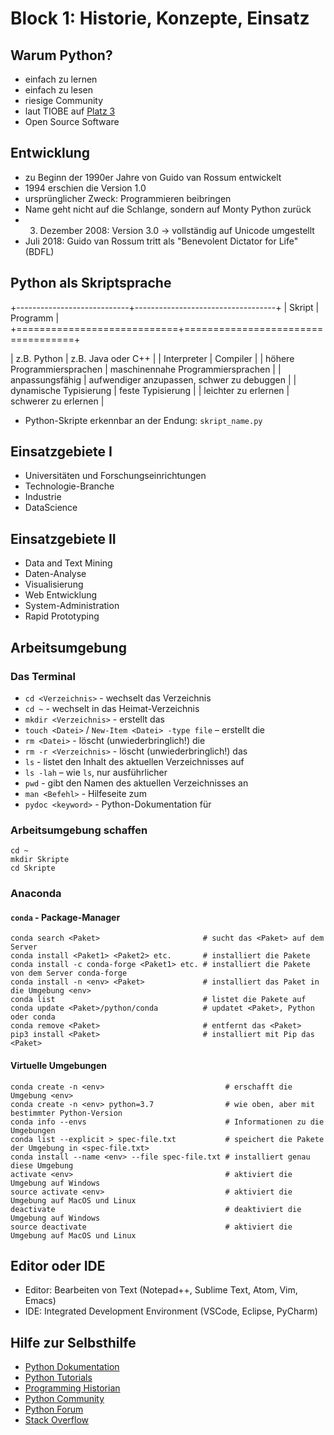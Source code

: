 # Block 1: Historie, Konzepte, Einsatz

## Warum Python?

* einfach zu lernen
* einfach zu lesen
* riesige Community
* laut TIOBE auf [Platz 3](https://www.zdnet.com/article/python-now-a-top-3-programming-language-as-julias-rise-speeds-up/#ftag=RSSbaffb68)
* Open Source Software

## Entwicklung

* zu Beginn der 1990er Jahre von Guido van Rossum entwickelt
* 1994 erschien die Version 1.0
* ursprünglicher Zweck: Programmieren beibringen
* Name geht nicht auf die Schlange, sondern auf Monty Python zurück
* 3. Dezember 2008: Version 3.0 -> vollständig auf Unicode umgestellt
* Juli 2018: Guido van Rossum tritt als "Benevolent Dictator for Life" (BDFL)

## Python als Skriptsprache

+----------------------------+-----------------------------------+
| Skript                     | Programm                          |
+============================+===================================+

| z.B. Python                | z.B. Java oder C++                       |
| Interpreter                | Compiler                                 |
| höhere Programmiersprachen | maschinennahe Programmiersprachen        |
| anpassungsfähig            | aufwendiger anzupassen, schwer zu debuggen |
| dynamische Typisierung     | feste Typisierung                        |
| leichter zu erlernen       | schwerer zu erlernen                     |

* Python-Skripte erkennbar an der Endung: `skript_name.py`


## Einsatzgebiete I

* Universitäten und Forschungseinrichtungen
* Technologie-Branche
* Industrie
* DataScience


## Einsatzgebiete II

* Data and Text Mining
* Daten-Analyse
* Visualisierung
* Web Entwicklung
* System-Administration
* Rapid Prototyping



## Arbeitsumgebung

### Das Terminal

* `cd <Verzeichnis>` - wechselt das Verzeichnis
* `cd ~` - wechselt in das Heimat-Verzeichnis
* `mkdir <Verzeichnis>` - erstellt das <Verzeichnis>
* `touch <Datei>` / `New-Item <Datei> -type file` – erstellt die <Datei>
* `rm <Datei>` - löscht (unwiederbringlich!) die <Datei>
* `rm -r <Verzeichnis>` - löscht (unwiederbringlich!) das <Verzeichnis>
* `ls` - listet den Inhalt des aktuellen Verzeichnisses auf
* `ls -lah` – wie `ls`, nur ausführlicher
* `pwd` - gibt den Namen des aktuellen Verzeichnisses an
* `man <Befehl>` - Hilfeseite zum <Befehl>
* `pydoc <keyword>` - Python-Dokumentation für <keyword>

### Arbeitsumgebung schaffen

``` shell
cd ~
mkdir Skripte
cd Skripte
```

### Anaconda

#### `conda` - Package-Manager

```shell
conda search <Paket>                       # sucht das <Paket> auf dem Server
conda install <Paket1> <Paket2> etc.       # installiert die Pakete
conda install -c conda-forge <Paket1> etc. # installiert die Pakete von dem Server conda-forge
conda install -n <env> <Paket>             # installiert das Paket in die Umgebung <env>
conda list                                 # listet die Pakete auf
conda update <Paket>/python/conda          # updatet <Paket>, Python oder conda
conda remove <Paket>                       # entfernt das <Paket>
pip3 install <Paket>                       # installiert mit Pip das <Paket>
```

#### Virtuelle Umgebungen

```shell
conda create -n <env>                           # erschafft die Umgebung <env>
conda create -n <env> python=3.7                # wie oben, aber mit bestimmter Python-Version
conda info --envs                               # Informationen zu die Umgebungen
conda list --explicit > spec-file.txt           # speichert die Pakete der Umgebung in <spec-file.txt>
conda install --name <env> --file spec-file.txt # installiert genau diese Umgebung
activate <env>                                  # aktiviert die Umgebung auf Windows
source activate <env>                           # aktiviert die Umgebung auf MacOS und Linux
deactivate                                      # deaktiviert die Umgebung auf Windows
source deactivate                               # aktiviert die Umgebung auf MacOS und Linux
```


## Editor oder IDE

* Editor: Bearbeiten von Text (Notepad++, Sublime Text, Atom, Vim, Emacs)
* IDE: Integrated Development Environment (VSCode, Eclipse, PyCharm)


## Hilfe zur Selbsthilfe

* [Python Dokumentation](https://www.python.org/doc/)
* [Python Tutorials](https://docs.python.org/3/tutorial/)
* [Programming Historian](https://programminghistorian.org/lessons/?topic=python)
* [Python Community](https://www.python.org/community/)
* [Python Forum](https://www.python-forum.de/)
* [Stack Overflow](https://stackoverflow.com/)
